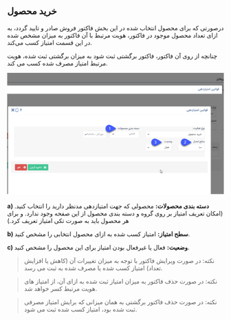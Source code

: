 ## خرید محصول 



درصورتی که برای محصول انتخاب شده در این بخش فاکتور فروش صادر و تایید گردد، به ازای تعداد محصول موجود در فاکتور، هویت مرتبط با آن فاکتور به میزان مشخص شده در این قسمت امتیاز کسب می‌کند.

چنانچه از روی آن فاکتور، فاکتور برگشتی ثبت شود به میزان برگشتی ثبت شده، هویت مرتبط امتیاز مصرف شده کسب می کند.

![](kharid-mahsol.png)

**a) دسته بندی محصولات:** محصولی که جهت امتیازدهی مدنظر دارید را انتخاب کنید. (امکان تعریف امتیاز بر روی گروه و دسته بندی محصول از این صفحه وجود ندارد. و برای هر محصول باید به صورت تکی امتیاز تعریف کرد.) 

**b) سطح امتیاز:** امتیاز کسب شده به ازای محصول انتخابی را مشخص کنید.

**c) وضعیت:** فعال یا غیرفعال بودن امتیاز برای این محصول را مشخص کنید.

> نکته: در صورت ویرایش فاکتور با توجه به میزان تغییرات آن (کاهش  یا افزایش تعداد) امتیاز کسب شده یا مصرف شده به ثبت می رسد.

> نکته: در صورت حذف فاکتور به میزان امتیاز ثبت شده به ازای آن، از امتیاز های هویت مرتبط کسر خواهد شد.

> نکته: در صورت حذف فاکتور برگشتی به همان میزانی که برایش امتیاز مصرفی ثبت شده بود،  امتیاز کسب شده ثبت می شود.

